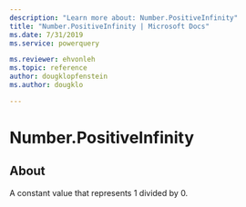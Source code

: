 ```yaml
---
description: "Learn more about: Number.PositiveInfinity"
title: "Number.PositiveInfinity | Microsoft Docs"
ms.date: 7/31/2019
ms.service: powerquery

ms.reviewer: ehvonleh
ms.topic: reference
author: dougklopfenstein
ms.author: dougklo

---
```

# Number.PositiveInfinity

  
## About  
A constant value that represents 1 divided by 0.  
